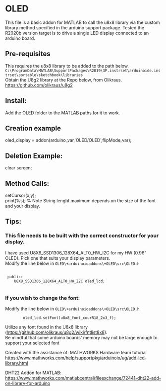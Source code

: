 # OLED
 This file is a basic addon for MATLAB to call the u8x8 library via the custom library method specified in the arduino support package. Tested the R2020b version
 target is to drive a single LED display connected to an arduino board.
 ## Pre-requisites
 This requires the u8x8 library to be added to the path below. 
 <code>C:\ProgramData\MATLAB\SupportPackages\R2019\3P.instrset\arduinoide.instrset\portable\sketchbook\libraries</code>  
 Obtain the U8g2 library at the Repo below, from Olikraus. 
 https://github.com/olikraus/u8g2
 ## Install:
 Add the OLED folder to the MATLAB paths for it to work.
 
 ## Creation example
 oled_display = addon(arduino_var,'OLED/OLED',flipMode_var);
 ## Deletion Example:
 clear screen; 
 ## Method Calls:
 setCursor(x,y);  
 print(%s); % Note String lenght maximum depends on the size of the font and your display.
 ## Tips:
 ### This file needs to be built with the correct constructor for your display. 
 I have used U8X8_SSD1306_128X64_ALT0_HW_I2C for my HW (0.96" OLED). Pick one that suits your display parameters.  
 Modify the line below in <code>OLED\\+arduinoioaddons\\+OLED\src\OLED.h</code>
 <pre><code>
 public:
    U8X8_SSD1306_128X64_ALT0_HW_I2C oled_lcd;
 </code></pre>
 
 ### If you wish to change the font:
 Modify the line below in <code>OLED\\+arduinoioaddons\\+OLED\src\OLED.h</code>
 <pre><code>		oled_lcd.setFont(u8x8_font_courR18_2x3_f);</code></pre>
 Utilize any font found in the U8x8 library (https://github.com/olikraus/u8g2/wiki/fntlist8x8).  
 Be mindful that some arduino boards' memory may not be large enough to support your selected font

Created with the  assistance of:
MATHWORKS Hardware team tutorial
https://www.mathworks.com/help/supportpkg/arduinoio/ug/add-lcd-library.html

DHT22 Addon for MATLAB:
https://www.mathworks.com/matlabcentral/fileexchange/72441-dht22-add-on-library-for-arduino

